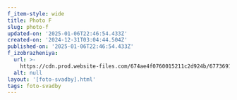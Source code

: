 ```yaml
---
f_item-style: wide
title: Photo F
slug: photo-f
updated-on: '2025-01-06T22:46:54.433Z'
created-on: '2024-12-31T03:04:44.504Z'
published-on: '2025-01-06T22:46:54.433Z'
f_izobrazheniya:
  url: >-
    https://cdn.prod.website-files.com/674ae4f0760015211c2d924b/677369184d87bf98741cbaae_JEIy8-sdKhI.jpg
  alt: null
layout: '[foto-svadby].html'
tags: foto-svadby
---
```




